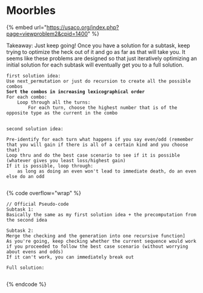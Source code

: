 # Moorbles

{% embed url="https://usaco.org/index.php?page=viewproblem2&cpid=1400" %}

Takeaway: Just keep going! Once you have a solution for a subtask, keep trying to optimize the heck out of it and go as far as that will take you. It seems like these problems are designed so that just iteratively optimizing an initial solution for each subtask will eventually get you to a full solution.&#x20;

<pre><code>first solution idea:
Use next_permutation or just do recursion to create all the possible combos
<strong>Sort the combos in increasing lexicographical order
</strong>For each combo:
	Loop through all the turns:
		For each turn, choose the highest number that is of the opposite type as the current in the combo


second solution idea:

Pre-identify for each turn what happens if you say even/odd (remember that you will gain if there is all of a certain kind and you choose that)
Loop thru and do the best case scenario to see if it is possible (whatever gives you least loss/highest gain)
If it is possible, loop through:
	as long as doing an even won't lead to immediate death, do an even else do an odd
	
</code></pre>

{% code overflow="wrap" %}
```
// Official Pseudo-code
Subtask 1:
Basically the same as my first solution idea + the precomputation from the second idea

Subtask 2:
Merge the checking and the generation into one recursive function]
As you're going, keep checking whether the current sequence would work if you proceeded to follow the best case scenario (without worrying about evens and odds)
If it can't work, you can immediately break out

Full solution:


```
{% endcode %}
